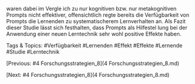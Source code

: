 waren dabei im Vergle ich zu nur kognitiven bzw. nur metakognitiven Prompts nicht 
effektiver, offensichtlich regte bereits die Verfügbarkeit von Prompts die Lernenden zu 
systematischerem Lernverhalten an. Als Fazit dieser Studie lässt sich festhalten, dass 
Prompts als Hilfestel lung bei der Anwendung einer neuen Lerntechnik sehr wohl 
positive Effekte haben.  

   Tags & Topics:
   #Verfügbarkeit
   #Lernenden
   #Effekt
   #Effekte
   #Lernende
   #Studie
   #Lerntechnik

[Previous: #4 Forschungsstrategien_8](4 Forschungsstrategien_8.md)

[Next: #4 Forschungsstrategien_8](4 Forschungsstrategien_8.md)